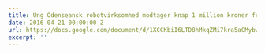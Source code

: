 ```yaml
---
title: Ung Odenseansk robotvirksomhed modtager knap 1 million kroner fra innovationspulje
date: 2016-04-21 00:00:00 Z
url: https://docs.google.com/document/d/1XCCKbiI6LTD8hMkqZMi7kra5aCMybwXeGTLrBc99XDo/edit?usp=sharing
excerpt: ''
---
```


